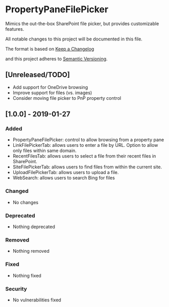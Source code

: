 # PropertyPaneFilePicker

Mimics the out-the-box SharePoint file picker, but provides customizable features.

All notable changes to this project will be documented in this file.

The format is based on [Keep a Changelog](http://keepachangelog.com/en/1.0.0/)

and this project adheres to [Semantic Versioning](http://semver.org/spec/v2.0.0.html).

## [Unreleased/TODO]

- Add support for OneDrive browsing
- Improve support for files (vs. images)
- Consider moving file picker to PnP property control

## [1.0.0] - 2019-01-27

### Added

- PropertyPaneFilePicker: control to allow browsing from a property pane
- LinkFilePickerTab: allows users to enter a file by URL. Option to allow only files within same domain.
- RecentFilesTab: allows users to select a file from their recent files in SharePoint.
- SiteFilePickerTab: allows users to find files from within the current site.
- UploadFilePickerTab: allows users to upload a file.
- WebSearch: allows users to search Bing for files

### Changed

- No changes

### Deprecated

- Nothing deprecated

### Removed

- Nothing removed

### Fixed

- Nothing fixed

### Security

- No vulnerabilities fixed
